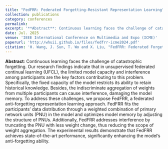 ```yaml
---
title: "FedFRR: Federated Forgetting-Resistant Representation Learning"
collection: publications
category: conferences
permalink: 
excerpt: '**Abstract**: Continuous learning faces the challenge of catastrophic forgetting. Our research findings indicate that in unsupervised federated continual learning (UFCL), the limited model capacity and interference among participants are the key factors contributing to this problem. Specifically, the fixed capacity of the model restricts its ability to retain historical knowledge. Besides, the indiscriminate aggregation of weights from multiple participants can cause interference, damaging the model memory. To address these challenges, we propose FedFRR, a federated anti-forgetting representation learning approach. FedFRR fits the participants’ data distribution through a weighted combination of primary network units (PNU) in the model and optimizes model memory by adjusting the structure of PNUs. Additionally, FedFRR addresses interference by truncating the PNU with less weight change, thus reducing the scope of weight aggregation. The experimental results demonstrate that FedFRR achieves state-of-the-art performance, significantly enhancing the model’s anti-forgetting ability.'
date: Jul. 2025
venue: 'IEEE International Conference on Multimedia and Expo (ICME)'
paperurl: 'http://whuii.github.io/files/fedfrr-icme2024.pdf'
citation: 'H. Wang, J. Sun, T. Wo and X. Liu, "FedFRR: Federated Forgetting-Resistant Representation Learning," 2024 IEEE International Conference on Multimedia and Expo (ICME), Niagara Falls, ON, Canada, 2024, pp. 1-6, doi: 10.1109/ICME57554.2024.10687881.'
---
```


**Abstract**:  Continuous learning faces the challenge of catastrophic forgetting. Our research findings indicate that in unsupervised federated continual learning (UFCL), the limited model capacity and interference among participants are the key factors contributing to this problem. Specifically, the fixed capacity of the model restricts its ability to retain historical knowledge. Besides, the indiscriminate aggregation of weights from multiple participants can cause interference, damaging the model memory. To address these challenges, we propose FedFRR, a federated anti-forgetting representation learning approach. FedFRR fits the participants’ data distribution through a weighted combination of primary network units (PNU) in the model and optimizes model memory by adjusting the structure of PNUs. Additionally, FedFRR addresses interference by truncating the PNU with less weight change, thus reducing the scope of weight aggregation. The experimental results demonstrate that FedFRR achieves state-of-the-art performance, significantly enhancing the model’s anti-forgetting ability.
